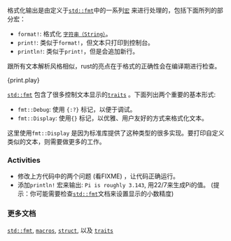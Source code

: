 格式化输出是由定义于[`std::fmt`][fmt]中的一系列[`宏`][macros] 来进行处理的，包括下面所列的部分宏：

* `format!`: 格式化 [`字符串（String）`][string]。
* `print!`: 类似于`format!`，但文本只打印到控制台。
* `println!`: 类似于`print!`，但是会追加新行。

跟所有文本解析风格相似，rust的亮点在于格式的正确性会在编译期进行检查。

{print.play}

[`std::fmt`][fmt] 包含了很多控制文本显示的[`traits`][traits] 。下面列出两个重要的基本形式:

* `fmt::Debug`: 使用 `{:?}` 标记，以便于调试。
* `fmt::Display`: 使用`{}` 标记，以优雅、用户友好的方式来格式化文本。

这里使用`fmt::Display` 是因为标准库提供了这种类型的很多实现。要打印自定义类似的文本，则需要做更多的工作。

### Activities

 * 修改上方代码中的两个问题 (看FIXME) ，让代码正确运行。
 * 添加`println!` 宏来输出: `Pi is roughly 3.143`, 用22/7来生成Pi的值。 (提示：你可能需要检查[`std::fmt`][fmt]文档来设置显示的小数精度)

### 更多文档

[`std::fmt`][fmt], [`macros`][macros], [`struct`][structs],
以及 [`traits`][traits]

[fmt]: http://doc.rust-lang.org/std/fmt/
[macros]: /macros.html
[string]: /std/str.html
[structs]: /custom_types/structs.html
[traits]: /trait.html
